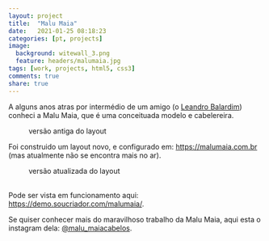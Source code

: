 ```yaml
---
layout: project
title:  "Malu Maia"
date:   2021-01-25 08:18:23
categories: [pt, projects]
image:
  background: witewall_3.png
  feature: headers/malumaia.jpg
tags: [work, projects, html5, css3]
comments: true
share: true
---
```

A alguns anos atras por intermédio de um amigo (o <a href="https://www.instagram.com/balardin/" target="_new">Leandro Balardim</a>) conheci a Malu Maia, que é uma conceituada modelo e cabelereira.

<figure>
	<a href="{{ site.url }}//images/posts/malumaia-old.jpeg">
		<img src="{{ site.url }}/images/posts/malumaia-old.jpeg" alt="">
	</a>
	<figcaption>
		versão antiga do layout
	</figcaption>
</figure>


Foi construido um layout novo, e configurado em: https://malumaia.com.br (mas atualmente não se encontra mais no ar).

<figure>
	<a href="{{ site.url }}/images/posts/malumaia-website.jpeg">
		<img src="{{ site.url }}/images/posts/malumaia-website.jpeg" alt="">
	</a>
	<figcaption>
		versão atualizada do layout
	</figcaption>
</figure>
<br/>
Pode ser vista em funcionamento aqui: <a href="https://demo.soucriador.com/malumaia/" target="_new">https://demo.soucriador.com/malumaia/</a>.
<br/>

Se quiser conhecer mais do maravilhoso trabalho da Malu Maia, aqui esta o instagram dela: <a href="https://www.instagram.com/malu_maiacabelos/" target="_new">@malu_maiacabelos</a>.